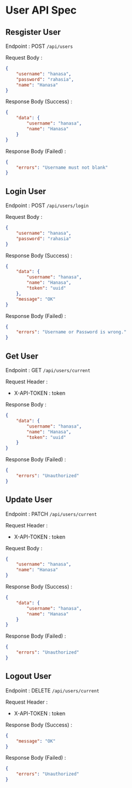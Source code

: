 # User API Spec

## Resgister User

Endpoint : POST `/api/users`

Request Body :

```json
{
	"username": "hanasa",
	"password": "rahasia",
	"name": "Hanasa"
}
```

Response Body (Success) :

```json
{
	"data": {
		"username": "hanasa",
		"name": "Hanasa"
	}
}
```

Response Body (Failed) :

```json
{
	"errors": "Username must not blank"
}
```

## Login User

Endpoint : POST `/api/users/login`

Request Body :

```json
{
	"username": "hanasa",
	"password": "rahasia"
}
```

Response Body (Success) :

```json
{
	"data": {
		"username": "hanasa",
		"name": "Hanasa",
		"token": "uuid"
	},
	"message": "OK"
}
```

Response Body (Failed) :

```json
{
	"errors": "Username or Password is wrong."
}
```

## Get User

Endpoint : GET `/api/users/current`

Request Header :

- X-API-TOKEN : token

Response Body :

```json
{
	"data": {
		"username": "hanasa",
		"name": "Hanasa",
		"token": "uuid"
	}
}
```

Response Body (Failed) :

```json
{
	"errors": "Unauthorized"
}
```

## Update User

Endpoint : PATCH `/api/users/current`

Request Header :

- X-API-TOKEN : token

Request Body :

```json
{
	"username": "hanasa",
	"name": "Hanasa"
}
```

Response Body (Success) :

```json
{
	"data": {
		"username": "hanasa",
		"name": "Hanasa"
	}
}
```

Response Body (Failed) :

```json
{
	"errors": "Unauthorized"
}
```

## Logout User

Endpoint : DELETE `/api/users/current`

Request Header :

- X-API-TOKEN : token

Response Body (Success) :

```json
{
	"message": "OK"
}
```

Response Body (Failed) :

```json
{
	"errors": "Unauthorized"
}
```
